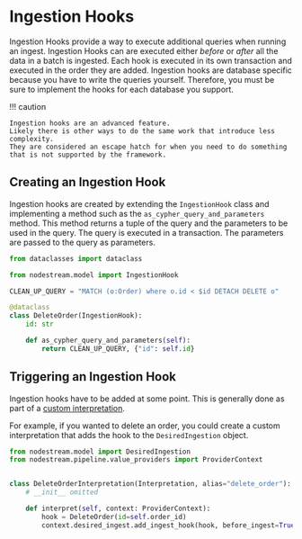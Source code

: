# Ingestion Hooks

Ingestion Hooks provide a way to execute additional queries when running an ingest. 
Ingestion Hooks can are executed either _before_ or _after_ all the data in a batch is ingested.
Each hook is executed in its own transaction and executed in the order they are added.
Ingestion hooks are database specific because you have to write the queries yourself. 
Therefore, you must be sure to implement the hooks for each database you support. 

!!! caution

    Ingestion hooks are an advanced feature. 
    Likely there is other ways to do the same work that introduce less complexity.
    They are considered an escape hatch for when you need to do something that is not supported by the framework.


## Creating an Ingestion Hook

Ingestion hooks are created by extending the `IngestionHook` class and implementing a method such as the `as_cypher_query_and_parameters` method. This method returns a tuple of the query and the parameters to be used in the query. The query is executed in a transaction. The parameters are passed to the query as parameters. 

```python
from dataclasses import dataclass

from nodestream.model import IngestionHook

CLEAN_UP_QUERY = "MATCH (o:Order) where o.id < $id DETACH DELETE o"

@dataclass
class DeleteOrder(IngestionHook):
    id: str

    def as_cypher_query_and_parameters(self):
        return CLEAN_UP_QUERY, {"id": self.id}
```

## Triggering an Ingestion Hook

Ingestion hooks have to be added at some point. 
This is generally done as part of a [custom interpretation](./creating-your-own-interpretation.md).

For example, if you wanted to delete an order, you could create a custom interpretation that adds the hook to the `DesiredIngestion` object.

```python
from nodestream.model import DesiredIngestion
from nodestream.pipeline.value_providers import ProviderContext


class DeleteOrderInterpretation(Interpretation, alias="delete_order"):
    # __init__ omitted 

    def interpret(self, context: ProviderContext):
        hook = DeleteOrder(id=self.order_id)
        context.desired_ingest.add_ingest_hook(hook, before_ingest=True) 
```
